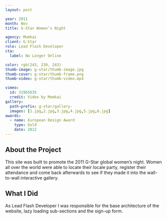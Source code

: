 ```yaml
---
layout: post

year: 2011
month: Nov
title: G-Star Women’s Night

agency: Momkai
client: G-Star
role: Lead Flash Developer
cta:
  label: No Longer Online

color: rgb(243, 239, 243)
thumb-image: g-star/thumb-image.jpg
thumb-cover: g-star/thumb-frame.png
thumb-video: g-star/thumb-video.mp4

vimeo:
  id: 31965635
  credit: Video by Momkai
gallery:
  path-prefix: g-star/gallery-
  images: [1.jpg,2.jpg,3.jpg,4.jpg,5.jpg,6.jpg]
awards:
  - name: European Design Award
    type: Gold
    date: 2012
---
```


About the Project
-----------------
This site was built to promote the 2011 G-Star global women’s night. Women all over the world were able to locate their locale party, register their attendance and come back afterwards to see if they made it into the wall-to-wall interactive gallery.

What I Did
----------
As Lead Flash Developer I was responsible for the base architecture of the website, lazy loading sub-sections and the sign-up form.
